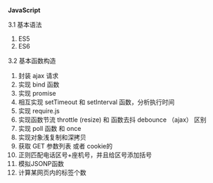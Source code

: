 **JavaScript**

3.1 基本语法

1. ES5
2. ES6

3.2 基本函数构造

1. 封装 ajax 请求
2. 实现 bind 函数
3. 实现 promise
4. 相互实现 setTimeout 和 setInterval 函数，分析执行时间
5. 实现 require.js
6. 实现函数节流 throttle \(resize\) 和 函数去抖 debounce （ajax） 区别
7. 实现 poll 函数 和 once
8. 实现对象浅复制和深拷贝
9. 获取 GET 参数列表 或者 cookie的
10. 正则匹配电话区号+座机号，并且给区号添加括号
11. 模拟JSONP函数
12. 计算某网页内的标签个数



